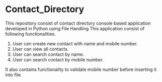 # Contact_Directory
This repository consist of contact directory console based application developed in Python using File Handling
This application consist of following functionalities.
1) User can create new contact with name and  mobile number.
2) User can view all contacts.
3) User can search contact by name.
4) User can search contact by mobile number.

It also contains functionality to validate mobile number before  inserting it into file.
